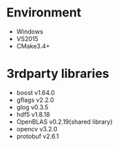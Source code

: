 # Environment

- Windows
- VS2015
- CMake3.4+

# 3rdparty libraries

- boost v1.64.0
- gflags v2.2.0
- glog v0.3.5
- hdf5 v1.8.18
- OpenBLAS v0.2.19(shared library)
- opencv v3.2.0
- protobuf v2.6.1
